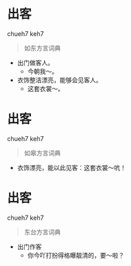 # 出客
chueh7 keh7
> 如东方言词典
- 出门做客人。
  - 今朝我～。
- 衣饰整洁漂亮，能够会见客人。
  - 这套衣裳～。

# 出客
chueh7 keh7
> 如皋方言词典
- 衣饰漂亮，能以此见客：这套衣裳～吭！

# 出客
chueh7 keh7
> 东台方言词典
- 出门作客
  - 你今吖打扮得格曝靓清的，要～啦？
